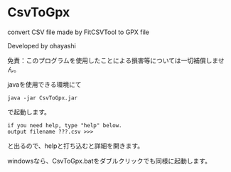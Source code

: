 # CsvToGpx
convert CSV file made by FitCSVTool to GPX file

Developed by ohayashi

免責：このプログラムを使用したことによる損害等については一切補償しません。

javaを使用できる環境にて
```
java -jar CsvToGpx.jar
```
で起動します。
```
if you need help, type "help" below.
output filename ???.csv >>>
```
と出るので、helpと打ち込むと詳細を開きます。

windowsなら、CsvToGpx.batをダブルクリックでも同様に起動します。